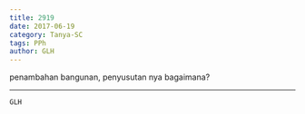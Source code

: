 ```yaml
---
title: 2919
date: 2017-06-19
category: Tanya-SC
tags: PPh
author: GLH
---
```


penambahan bangunan, penyusutan nya bagaimana?

---



`GLH`
